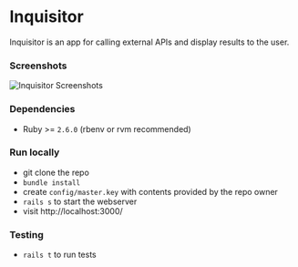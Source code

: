# Inquisitor
Inquisitor is an app for calling external APIs and display results to the user.

### Screenshots
![Inquisitor Screenshots](https://user-images.githubusercontent.com/10628635/105243942-09929c00-5b70-11eb-8efc-f5b3fb1e2def.png "Inquisitor Screenshots")

### Dependencies
- Ruby >= `2.6.0` (rbenv or rvm recommended)

### Run locally
- git clone the repo
- `bundle install`
- create `config/master.key` with contents provided by the repo owner
- `rails s` to start the webserver
- visit http://localhost:3000/

### Testing
- `rails t` to run tests
